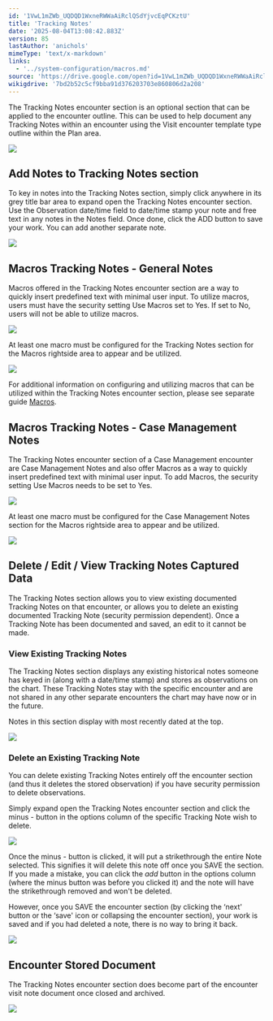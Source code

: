 ```yaml
---
id: '1VwL1mZWb_UQDQD1WxneRWWaAiRclQSdYjvcEqPCKztU'
title: 'Tracking Notes'
date: '2025-08-04T13:08:42.883Z'
version: 85
lastAuthor: 'anichols'
mimeType: 'text/x-markdown'
links:
  - '../system-configuration/macros.md'
source: 'https://drive.google.com/open?id=1VwL1mZWb_UQDQD1WxneRWWaAiRclQSdYjvcEqPCKztU'
wikigdrive: '7bd2b52c5cf9bba91d376203703e860806d2a208'
---
```

The Tracking Notes encounter section is an optional section that can be applied to the encounter outline.  This can be used to help document any Tracking Notes within an encounter using the Visit encounter template type outline within the Plan area.

![](../tracking-notes.assets/c87e6e8e0589a13794ac1528d97dbf9d.png)

## Add Notes to Tracking Notes section

To key in notes into the Tracking Notes section, simply click anywhere in its grey title bar area to expand open the Tracking Notes encounter section.  Use the Observation date/time field to date/time stamp your note and free text in any notes in the Notes field.  Once done, click the ADD button to save your work. You can add another separate note.

![](../tracking-notes.assets/d31c3fc099c7c7d44a0787123413f717.png)

## Macros Tracking Notes - General Notes

Macros offered in the Tracking Notes encounter section are a way to quickly insert predefined text with minimal user input. To utilize macros, users must have the security setting Use Macros set to Yes. If set to No, users will not be able to utilize macros.

![](../tracking-notes.assets/060e96c0c0458280d937b27f344752e5.png)

At least one macro must be configured for the Tracking Notes section for the Macros rightside area to appear and be utilized.

![](../tracking-notes.assets/1baf403e65cde0ad67ea0bae87be7350.png)

For additional information on configuring and utilizing macros that can be utilized within the Tracking Notes encounter section, please see separate guide [Macros](../system-configuration/macros.md#properties-of-a-macro).

## Macros Tracking Notes - Case Management Notes

The Tracking Notes encounter section of a Case Management encounter are Case Management Notes and also offer Macros as a way to quickly insert predefined text with minimal user input. To add Macros, the security setting Use Macros needs to be set to Yes.

![](../tracking-notes.assets/060e96c0c0458280d937b27f344752e5.png)

At least one macro must be configured for the Case Management Notes section for the Macros rightside area to appear and be utilized.

![](../tracking-notes.assets/343faa5d7f44c74e09273c4e4af52f5e.png)

## Delete / Edit / View Tracking Notes Captured Data

The Tracking Notes section allows you to view existing documented Tracking Notes on that encounter, or allows you to delete an existing documented Tracking Note (security permission dependent).  Once a Tracking Note has been documented and saved, an edit to it cannot be made.

### View Existing Tracking Notes

The Tracking Notes section displays any existing historical notes someone has keyed in (along with a date/time stamp) and stores as observations on the chart.  These Tracking Notes stay with the specific encounter and are not shared in any other separate encounters the chart may have now or in the future.

Notes in this section display with most recently dated at the top.

![](../tracking-notes.assets/34fc4eec75c4e0ea0a91eba3cd80e063.png)

### Delete an Existing Tracking Note

You can delete existing Tracking Notes entirely off the encounter section (and thus it deletes the stored observation) if you have security permission to delete observations.

Simply expand open the Tracking Notes encounter section and click the minus - button in the options column of the specific Tracking Note wish to delete.

![](../tracking-notes.assets/b409f95e01fbb89db6d6f8f2043bcb3f.png)

Once the minus - button is clicked, it will put a strikethrough the entire Note selected.  This signifies it will delete this note off once you SAVE the section.  If you made a mistake, you can click the *add* button in the options column (where the minus button was before you clicked it) and the note will have the strikethrough removed and won't be deleted.

However, once you SAVE the encounter section (by clicking the ‘next' button or the ‘save' icon or collapsing the encounter section), your work is saved and if you had deleted a note, there is no way to bring it back.

![](../tracking-notes.assets/286cdd7bb5a60d000ee5f9cb9990511e.png)

## Encounter Stored Document

The Tracking Notes encounter section does become part of the encounter visit note document once closed and archived.

![](../tracking-notes.assets/b80bbb6539199c7ecb100ff641eb3ae8.png)
